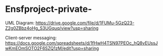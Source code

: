 # Ensfproject-private-

UML Diagram: https://drive.google.com/file/d/1FUMu-5GzQ23-Z2g0ZBbz4oHg_S3UGquq/view?usp=sharing

Client-server messaging: https://docs.google.com/spreadsheets/d/1fHwH4TSN97PEOc_hQ8vEUssJwKmEOmSOTO2F6SZQ1zM/edit?usp=sharing